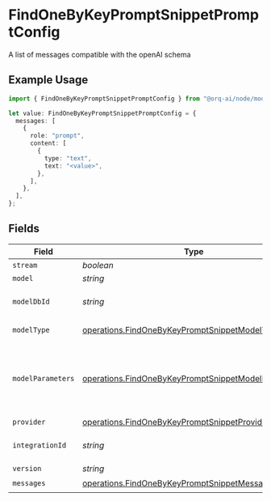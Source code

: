 # FindOneByKeyPromptSnippetPromptConfig

A list of messages compatible with the openAI schema

## Example Usage

```typescript
import { FindOneByKeyPromptSnippetPromptConfig } from "@orq-ai/node/models/operations";

let value: FindOneByKeyPromptSnippetPromptConfig = {
  messages: [
    {
      role: "prompt",
      content: [
        {
          type: "text",
          text: "<value>",
        },
      ],
    },
  ],
};
```

## Fields

| Field                                                                                                                      | Type                                                                                                                       | Required                                                                                                                   | Description                                                                                                                |
| -------------------------------------------------------------------------------------------------------------------------- | -------------------------------------------------------------------------------------------------------------------------- | -------------------------------------------------------------------------------------------------------------------------- | -------------------------------------------------------------------------------------------------------------------------- |
| `stream`                                                                                                                   | *boolean*                                                                                                                  | :heavy_minus_sign:                                                                                                         | N/A                                                                                                                        |
| `model`                                                                                                                    | *string*                                                                                                                   | :heavy_minus_sign:                                                                                                         | N/A                                                                                                                        |
| `modelDbId`                                                                                                                | *string*                                                                                                                   | :heavy_minus_sign:                                                                                                         | The id of the resource                                                                                                     |
| `modelType`                                                                                                                | [operations.FindOneByKeyPromptSnippetModelType](../../models/operations/findonebykeypromptsnippetmodeltype.md)             | :heavy_minus_sign:                                                                                                         | The type of the model                                                                                                      |
| `modelParameters`                                                                                                          | [operations.FindOneByKeyPromptSnippetModelParameters](../../models/operations/findonebykeypromptsnippetmodelparameters.md) | :heavy_minus_sign:                                                                                                         | Model Parameters: Not all parameters apply to every model                                                                  |
| `provider`                                                                                                                 | [operations.FindOneByKeyPromptSnippetProvider](../../models/operations/findonebykeypromptsnippetprovider.md)               | :heavy_minus_sign:                                                                                                         | N/A                                                                                                                        |
| `integrationId`                                                                                                            | *string*                                                                                                                   | :heavy_minus_sign:                                                                                                         | The id of the resource                                                                                                     |
| `version`                                                                                                                  | *string*                                                                                                                   | :heavy_minus_sign:                                                                                                         | N/A                                                                                                                        |
| `messages`                                                                                                                 | [operations.FindOneByKeyPromptSnippetMessages](../../models/operations/findonebykeypromptsnippetmessages.md)[]             | :heavy_check_mark:                                                                                                         | N/A                                                                                                                        |